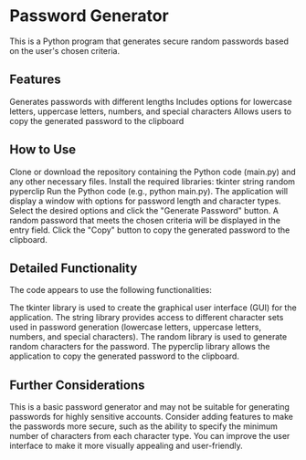 # Password Generator

This is a Python program that generates secure random passwords based on the user's chosen criteria.

## Features

Generates passwords with different lengths
Includes options for lowercase letters, uppercase letters, numbers, and special characters
Allows users to copy the generated password to the clipboard
## How to Use

Clone or download the repository containing the Python code (main.py) and any other necessary files.
Install the required libraries:
tkinter
string
random
pyperclip
Run the Python code (e.g., python main.py).
The application will display a window with options for password length and character types.
Select the desired options and click the "Generate Password" button.
A random password that meets the chosen criteria will be displayed in the entry field.
Click the "Copy" button to copy the generated password to the clipboard.
## Detailed Functionality

The code appears to use the following functionalities:

The tkinter library is used to create the graphical user interface (GUI) for the application.
The string library provides access to different character sets used in password generation (lowercase letters, uppercase letters, numbers, and special characters).
The random library is used to generate random characters for the password.
The pyperclip library allows the application to copy the generated password to the clipboard.
## Further Considerations

This is a basic password generator and may not be suitable for generating passwords for highly sensitive accounts.
Consider adding features to make the passwords more secure, such as the ability to specify the minimum number of characters from each character type.
You can improve the user interface to make it more visually appealing and user-friendly.

